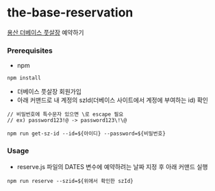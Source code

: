 # the-base-reservation
[용산 더베이스 풋살장](https://futsalbase.com/home#) 예약하기

### Prerequisites
- npm
```
npm install
```
- 더베이스 풋살장 회원가입
- 아래 커맨드로 내 계정의 szId(더베이스 사이트에서 계정에 부여하는 id) 확인
```
// 비밀번호에 특수문자 있으면 \로 escape 필요
// ex) password123!@ -> password123\!\@

npm run get-sz-id --id=${아이디} --password=${비밀번호}
```

### Usage
- reserve.js 파일의 DATES 변수에 예약하려는 날짜 지정 후 아래 커맨드 실행
```
npm run reserve --szid=${위에서 확인한 szId}
```
